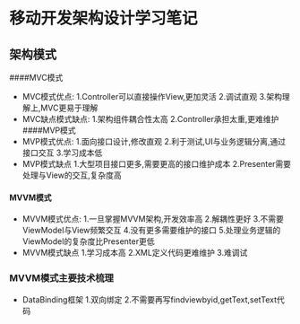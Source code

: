 # 移动开发架构设计学习笔记

## 架构模式
####MVC模式
* MVC模式优点: 
        1.Controller可以直接操作View,更加灵活
        2.调试直观
        3.架构理解上,MVC更易于理解
* MVC缺点模式缺点:
        1.架构组件耦合性太高
        2.Controller承担太重,更难维护
####MVP模式
* MVP模式优点:
     1.面向接口设计,修改直观
     2.利于测试,UI与业务逻辑分离,通过接口交互
     3.学习成本低
* MVP模式缺点
     1.大型项目接口更多,需要更高的接口维护成本
     2.Presenter需要处理与View的交互,复杂度高
#### MVVM模式
* MVVM模式优点:
     1.一旦掌握MVVM架构,开发效率高
     2.解耦性更好
     3.不需要ViewModel与View频繁交互
     4.没有更多需要维护的接口
     5.处理业务逻辑的ViewModel的复杂度比Presenter更低
* MVVM模式缺点
     1.学习成本高
     2.XML定义代码更难维护
     3.难调试

### MVVM模式主要技术梳理
* DataBinding框架
     1.双向绑定
     2.不需要再写findviewbyid,getText,setText代码
    